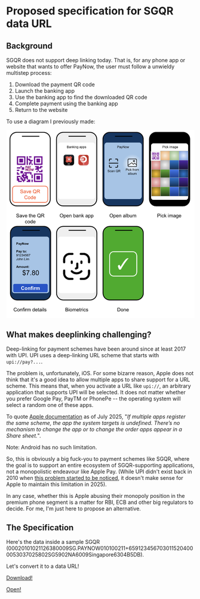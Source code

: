# Proposed specification for SGQR data URL

## Background

SGQR does not support deep linking today. That is, for any phone app or website that wants to offer PayNow, the user must follow
a unwieldy multistep process:

1. Download the payment QR code
2. Launch the banking app
3. Use the banking app to find the downloaded QR code
4. Complete payment using the banking app
5. Return to the website

To use a diagram I previously made:

![7 steps to pay with PayNow](images/paynow-steps.png)

## What makes deeplinking challenging?

Deep-linking for payment schemes have been around since at least 2017 with
UPI. UPI uses a deep-linking URL scheme that starts with `upi://pay?...`.

The problem is, unfortunately, iOS. For some bizarre reason, Apple does not
think that it's a good idea to allow multiple apps to share support for a URL
scheme. This means that, when you activate a URL like `upi://`, an arbitrary
application that supports UPI will be selected. It does not matter whether you
prefer Google Pay, PayTM or PhonePe -- the operating system will select a random one
of these apps.

To quote [Apple documentation](https://developer.apple.com/documentation/xcode/defining-a-custom-url-scheme-for-your-app) as of July 2025, "_If multiple apps register the same scheme, the app the system targets is undefined. There’s no mechanism to change the app or to change the order apps appear in a Share sheet._".

Note: Android has no such limitation.

So, this is obviously a big fuck-you to payment schemes like SGQR, where the
goal is to support an entire ecosystem of SGQR-supporting applications, not a
monopolistic endeavour like Apple Pay. (While UPI didn't exist back in 2010 when [this problem started to be noticed](https://stackoverflow.com/questions/3213911/choosing-what-iphone-app-must-open-one-url-schema), it doesn't make sense for
Apple to maintain this limitation in 2025).

In any case, whether this is Apple abusing their monopoly position in the premium
phone segment is a matter for RBI, ECB and other big regulators to decide. For me,
I'm just here to propose an alternative.

## The Specification

Here's the data inside a sample SGQR (00020101021126380009SG.PAYNOW010100211+6591234567030115204000053037025802SG5902NA6009Singapore6304B5DB).

Let's convert it to a data URL!

<a href="data:application/vnd.sg.gov.mas.sgqr-data;base64,MDAwMjAxMDEwMjExMjYzODAwMDlTRy5QQVlOT1cwMTAxMDAyMTErNjU5MTIzNDU2NzAzMDExNTIwNDAwMDA1MzAzNzAyNTgwMlNHNTkwMk5BNjAwOVNpbmdhcG9yZTYzMDRCNURC" download="pay.sgqr">Download!</a>

<a href="data:application/vnd.sg.gov.mas.sgqr-data;base64,MDAwMjAxMDEwMjExMjYzODAwMDlTRy5QQVlOT1cwMTAxMDAyMTErNjU5MTIzNDU2NzAzMDExNTIwNDAwMDA1MzAzNzAyNTgwMlNHNTkwMk5BNjAwOVNpbmdhcG9yZTYzMDRCNURC">Open!</a>

